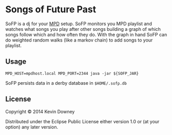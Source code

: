 # Songs of Future Past

SoFP is a dj for your
[MPD](http://mpd.wikia.com/wiki/Music_Player_Daemon_Wiki) setup. SoFP
monitors you MPD playlist and watches what songs you play after other
songs building a graph of which songs follow which and how often they
do. With the graph in hand SoFP can do weighted random walks (like a
markov chain) to add songs to your playlist.

## Usage

```shell
MPD_HOST=mpdhost.local MPD_PORT=2344 java -jar ${SOFP_JAR}
```

SoFP persists data in a derby database in `$HOME/.sofp.db` 

## License

Copyright © 2014 Kevin Downey

Distributed under the Eclipse Public License either version 1.0 or (at
your option) any later version.
